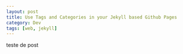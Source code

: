 ```yaml
---
layout: post
title: Use Tags and Categories in your Jekyll based Github Pages
category: Dev
tags: [web, jekyll]
---
```


teste de post